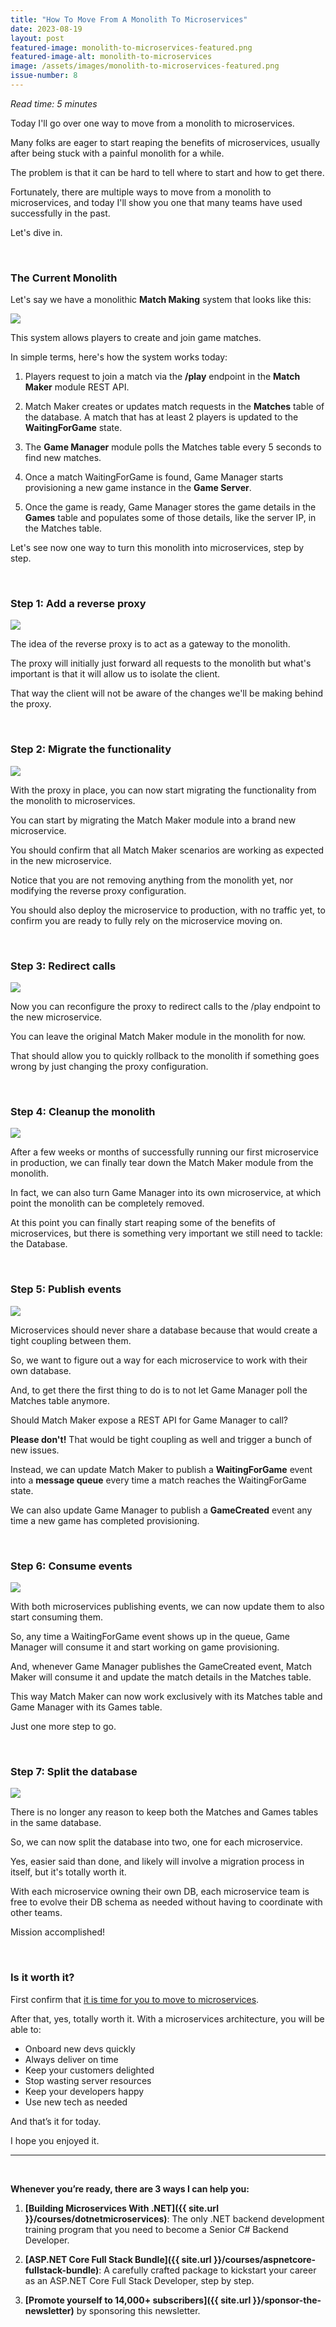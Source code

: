 ```yaml
---
title: "How To Move From A Monolith To Microservices"
date: 2023-08-19
layout: post
featured-image: monolith-to-microservices-featured.png
featured-image-alt: monolith-to-microservices
image: /assets/images/monolith-to-microservices-featured.png
issue-number: 8
---
```


*Read time: 5 minutes*

Today I'll go over one way to move from a monolith to microservices.

Many folks are eager to start reaping the benefits of microservices, usually after being stuck with a painful monolith for a while.

The problem is that it can be hard to tell where to start and how to get there.

Fortunately, there are multiple ways to move from a monolith to microservices, and today I'll show you one that many teams have used successfully in the past.

Let's dive in.

<br/>

### **The Current Monolith**
Let's say we have a monolithic **Match Making** system that looks like this:

<img src="{{ site.url }}/assets/images/monolith-before-migrate.jpg"/>

This system allows players to create and join game matches.

In simple terms, here's how the system works today:

1. Players request to join a match via the **/play** endpoint in the **Match Maker** module REST API.

2. Match Maker creates or updates match requests in the **Matches** table of the database. A match that has at least 2 players is updated to the **WaitingForGame** state.

3. The **Game Manager** module polls the Matches table every 5 seconds to find new matches.

4. Once a match WaitingForGame is found, Game Manager starts provisioning a new game instance in the **Game Server**.

5. Once the game is ready, Game Manager stores the game details in the **Games** table and populates some of those details, like the server IP, in the Matches table.

Let's see now one way to turn this monolith into microservices, step by step.

<br/>

### **Step 1: Add a reverse proxy**

<img src="{{ site.url }}/assets/images/monolith-migrate-step1.jpg"/>

The idea of the reverse proxy is to act as a gateway to the monolith.

The proxy will initially just forward all requests to the monolith but what's important is
that it will allow us to isolate the client.

That way the client will not be aware of the changes we'll be making behind the proxy.

<br/>

### **Step 2: Migrate the functionality**

<img src="{{ site.url }}/assets/images/monolith-migrate-step2.jpg"/>

With the proxy in place, you can now start migrating the functionality from the monolith to microservices.

You can start by migrating the Match Maker module into a brand new microservice.

You should confirm that all Match Maker scenarios are working as expected in the new microservice.

Notice that you are not removing anything from the monolith yet, nor modifying the reverse proxy configuration.

You should also deploy the microservice to production, with no traffic yet, to confirm you are ready to fully rely on the microservice moving on.

<br/>

### **Step 3: Redirect calls**

<img src="{{ site.url }}/assets/images/monolith-migrate-step3.jpg"/>

Now you can reconfigure the proxy to redirect calls to the /play endpoint to the new microservice.

You can leave the original Match Maker module in the monolith for now.

That should allow you to quickly rollback to the monolith if something goes wrong by just changing the proxy configuration.

<br/>

### **Step 4: Cleanup the monolith**

<img src="{{ site.url }}/assets/images/monolith-migrate-step4.jpg"/>

After a few weeks or months of successfully running our first microservice in production, we can finally tear down the Match Maker module from the monolith.

In fact, we can also turn Game Manager into its own microservice, at which point the monolith can be completely removed.

At this point you can finally start reaping some of the benefits of microservices, but there is something very important we still need to tackle: the Database.

<br/>

### **Step 5: Publish events**

<img src="{{ site.url }}/assets/images/monolith-migrate-step5.jpg"/>

Microservices should never share a database because that would create a tight coupling between them.

So, we want to figure out a way for each microservice to work with their own database.

And, to get there the first thing to do is to not let Game Manager poll the Matches table anymore.

Should Match Maker expose a REST API for Game Manager to call? 

**Please don't!** That would be tight coupling as well and trigger a bunch of new issues.

Instead, we can update Match Maker to publish a **WaitingForGame** event into a **message queue** every time a match reaches the WaitingForGame state.

We can also update Game Manager to publish a **GameCreated** event any time a new game has completed provisioning.

<br/>

### **Step 6: Consume events**

<img src="{{ site.url }}/assets/images/monolith-migrate-step6.jpg"/>

With both microservices publishing events, we can now update them to also start consuming them.

So, any time a WaitingForGame event shows up in the queue, Game Manager will consume it and start working on game provisioning.

And, whenever Game Manager publishes the GameCreated event, Match Maker will consume it and update the match details in the Matches table.

This way Match Maker can now work exclusively with its Matches table and Game Manager with its Games table.

Just one more step to go.

<br/>

### **Step 7: Split the database**

<img src="{{ site.url }}/assets/images/monolith-migrate-step7.jpg"/>

There is no longer any reason to keep both the Matches and Games tables in the same database. 

So, we can now split the database into two, one for each microservice.

Yes, easier said than done, and likely will involve a migration process in itself, but it's totally worth it.

With each microservice owning their own DB, each microservice team is free to evolve their DB schema as needed without having to coordinate with other teams.

Mission accomplished!

<br/>

### **Is it worth it?**

First confirm that [it is time for you to move to microservices](Should-I-Move-To-Microservices). 

After that, yes, totally worth it. With a microservices architecture, you will be able to:

* Onboard new devs quickly
* Always deliver on time
* Keep your customers delighted
* Stop wasting server resources
* Keep your developers happy
* Use new tech as needed

And that’s it for today.

I hope you enjoyed it.

---

<br/>

**Whenever you’re ready, there are 3 ways I can help you:**

1. **[​Building Microservices With .NET]({{ site.url }}/courses/dotnetmicroservices)**:​ The only .NET backend development training program that you need to become a Senior C# Backend Developer.

2. **[ASP.NET Core Full Stack Bundle]({{ site.url }}/courses/aspnetcore-fullstack-bundle)**: A carefully crafted package to kickstart your career as an ASP.NET Core Full Stack Developer, step by step.

2. **[Promote yourself to 14,000+ subscribers]({{ site.url }}/sponsor-the-newsletter)** by sponsoring this newsletter.